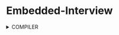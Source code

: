 # Embedded-Interview
<details>

<summary>COMPILER</summary>
Quy trình dịch là quá trình chuyển đổi từ ngôn ngữ bậc cao sang ngôn ngữ đích (ngôn ngữ máy) để máy tính có thể hiểu và thực thi. Ngôn ngữ lập trình C++ là một ngôn ngữ dạng biên dịch. Chương trình được viết bằng C++ muốn chạy được trên máy tính phải trải qua một quá trình biên dịch để chuyển đổi từ dạng mã nguồn sang chương trình dạng mã thực thi. Quá trình được chia ra làm 4 giai đoạn chính:
    
![image](https://codelearn.io/Media/Default/Users/Darksider/ssj/maxresdefault.jpg)
	
	
HOẠT ĐỘNG

1. Giai đoạn tiền xử lý – Preprocessor
Bộ tiền xử lý có nhiệm vụ thực hiện:

- Nhận mã nguồn
- Xóa bỏ tất cả chú thích, comments của chương trình
- Chỉ thị tiền xử lý (bắt đầu bằng #) cũng được xử lý
Chúng ta có thể bắt lỗi ngay ở giai đoạn này với việc sử dụng một cách hợp lý các chỉ thị #if và #error. Bằng cách sử dụng option -E của trình biên dịch như bên dưới, chúng ta có thể dừng quá trình biên dịch ngay ở giai đoạn tiền xử lý nếu có lỗi ở giai đoạn này.

Ví dụ: chỉ thị #include cho phép ghép thêm mã chương trình của một tệp tiêu để vào mã nguồn cần dịch. Các hằng số được định nghĩa bằng #define sẽ được thay thế bằng giá trị cụ thể tại mỗi nơi sử dụng trong chương trình.
![image](https://codelearn.io/Media/Default/Users/Darksider/ssj/Screenshot%202020-09-22%20092248.png)
	
Sau khi thực hiện tiền xử lý
	
![image](https://codelearn.io/Media/Default/Users/Darksider/ssj/Screenshot%202020-09-22%20092317.png)
	

2. Compilation (biên dịch)

- Phân tích cú pháp (syntax) của mã nguồn NNBC.
- Chuyển chúng sang dạng mã Assembly là một ngôn ngữ bậc thấp (hợp ngữ) gần với tập lệnh của bộ vi xử lý.

![image](https://codelearn.io/Media/Default/Users/Darksider/ssj/Screenshot%202020-09-22%20094157.png)
	
3. Công đoạn dịch Assembly

- Dich chương trình => Sang mã máy 0 và 1
- Một tệp mã máy (.obj) sinh ra trong hệ thống sau đó.
	
4. Giai đoạn Linker

Trong giai đoạn này mã máy của một chương trình dịch từ nhiều nguồn (file .c hoặc file thư viện .lib) được liên kết lại với nhau để tạo thành chương trình đích duy nhất
Mã máy của các hàm thư viện gọi trong chương trình cũng được đưa vào chương trình cuối trong giai đoạn này.
Chính vì vậy mà các lỗi liên quan đến việc gọi hàm hay sử dụng biến tổng thể mà không tồn tại sẽ bị phát hiện. Kể cả lỗi viết chương trình chính không có hàm main() cũng được phát hiện trong liên kết.
    
</details>
